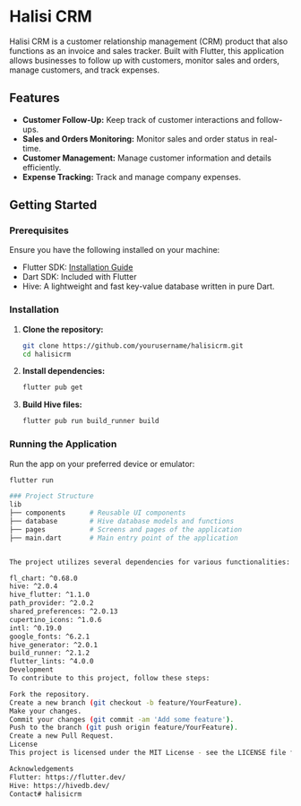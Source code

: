 # Halisi CRM

Halisi CRM is a customer relationship management (CRM) product that also functions as an invoice and sales tracker. Built with Flutter, this application allows businesses to follow up with customers, monitor sales and orders, manage customers, and track expenses.

## Features

- **Customer Follow-Up:** Keep track of customer interactions and follow-ups.
- **Sales and Orders Monitoring:** Monitor sales and order status in real-time.
- **Customer Management:** Manage customer information and details efficiently.
- **Expense Tracking:** Track and manage company expenses.

## Getting Started

### Prerequisites

Ensure you have the following installed on your machine:

- Flutter SDK: [Installation Guide](https://flutter.dev/docs/get-started/install)
- Dart SDK: Included with Flutter
- Hive: A lightweight and fast key-value database written in pure Dart.

### Installation

1. **Clone the repository:**

    ```sh
    git clone https://github.com/yourusername/halisicrm.git
    cd halisicrm
    ```

2. **Install dependencies:**

    ```sh
    flutter pub get
    ```

3. **Build Hive files:**

    ```sh
    flutter pub run build_runner build
    ```

### Running the Application

Run the app on your preferred device or emulator:

```sh
flutter run

### Project Structure
lib
├── components      # Reusable UI components
├── database        # Hive database models and functions
├── pages           # Screens and pages of the application
├── main.dart       # Main entry point of the application


The project utilizes several dependencies for various functionalities:

fl_chart: ^0.68.0
hive: ^2.0.4
hive_flutter: ^1.1.0
path_provider: ^2.0.2
shared_preferences: ^2.0.13
cupertino_icons: ^1.0.6
intl: ^0.19.0
google_fonts: ^6.2.1
hive_generator: ^2.0.1
build_runner: ^2.1.2
flutter_lints: ^4.0.0
Development
To contribute to this project, follow these steps:

Fork the repository.
Create a new branch (git checkout -b feature/YourFeature).
Make your changes.
Commit your changes (git commit -am 'Add some feature').
Push to the branch (git push origin feature/YourFeature).
Create a new Pull Request.
License
This project is licensed under the MIT License - see the LICENSE file for details.

Acknowledgements
Flutter: https://flutter.dev/
Hive: https://hivedb.dev/
Contact# halisicrm
